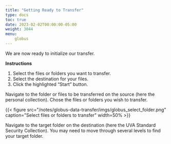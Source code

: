 ```yaml
---
title: "Getting Ready to Transfer"
type: docs
toc: true
date: 2023-02-02T00:00:00-05:00
weight: 3044
menu:
    globus
---
```


We are now ready to initialize our transfer.

**Instructions**

1. Select the files or folders you want to transfer.
2. Select the destination for your files.
3. Click the highlighted “Start” button.

Navigate to the folder or files to be transferred on the source (here the personal collection).  Chose the files or folders you wish to transfer.

{{< figure src="/notes/globus-data-transfer/imgs/globus_select_folder.png" caption="Select files or folders to transfer" width=50% >}}

Navigate to the target folder on the destination (here the UVA Standard Security Collection).  You may need to move through several levels to find your target folder.
